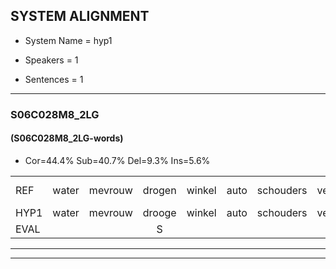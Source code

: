 
## SYSTEM ALIGNMENT

- System Name = hyp1

- Speakers = 1

- Sentences = 1

---

### S06C028M8_2LG

#### (S06C028M8_2LG-words)

- Cor=44.4%	Sub=40.7%	Del=9.3%	Ins=5.6%

|  |  |  |  |  |  |  |  |  |  |  |  |  |  |  |  |  |  |  |  |  |  |  |  |  |  |  |  |  |  |  |  |  |  |  |  |  |  |  |  |  |  |  |  |  |  |  |  |  |  |  |  |  |  |  |
|:--- |:---:|:---:|:---:|:---:|:---:|:---:|:---:|:---:|:---:|:---:|:---:|:---:|:---:|:---:|:---:|:---:|:---:|:---:|:---:|:---:|:---:|:---:|:---:|:---:|:---:|:---:|:---:|:---:|:---:|:---:|:---:|:---:|:---:|:---:|:---:|:---:|:---:|:---:|:---:|:---:|:---:|:---:|:---:|:---:|:---:|:---:|:---:|:---:|:---:|:---:|:---:|:---:|:---:|:---:|
| REF | water | mevrouw | drogen | winkel | auto | schouders | verhaal | koning | moeilijk | speelplaats | drinken | * | hoofdpijn | regen | vliegtuig | stoppen | * | opnieuw |  |  | *(gauw) | * | gooien | sneeuwen | moeder | * | liedje | *(plots) | *s | potlood | fietsbel | vinger | * | *s | dichtbij | meisje | *s | chauffeur | muziek | waarom | scheuren | lawaai | zwemmen | vuurwerk |  | appel | * | cola | kussen | eerste*(eerst) | circus | kleuren | voetbal | vlinder |
| HYP1 | water | mevrouw | drooge | winkel | auto | schouders | verhaal | comig | moeilik | speelplaats | trimkan | hooft | ben | reigen | vliegtuig |  | opuhm | opnieuw | gauw | gga | goi | en | sneeuw | a | moeder | lie | liedje |  | plot | potpotnoot | fietsbel |  | finger | dicht | dichtbij | meisje |  | chauffeur | muziek | waarom | scheuren | lawaai | swemmen | vuurwerk | apen | appel |  | cola | cussen | eerst | circus | kendeurun | voetbal | vlimder |
| EVAL |  |  | S |  |  |  |  | S | S |  | S | S | S | S |  | D | S |  | I | I | S | S | S | S |  | S |  | D | S | S |  | D | S | S |  |  | D |  |  |  |  |  | S |  | I |  | D |  | S | S |  | S |  | S |
---

---
